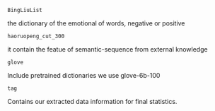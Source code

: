 
    BingLiuList
    
the dictionary of the emotional of words, negative or positive

    haoruopeng_cut_300
    
it contain the featue of semantic-sequence from external knowledge 

    glove 
    
Include pretrained dictionaries we use glove-6b-100

    tag
    
Contains our extracted data information for final statistics.
